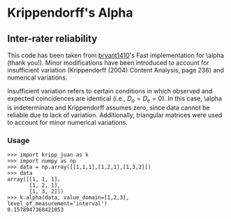# Krippendorff's Alpha
## Inter-rater reliability

This code has been taken from [bryant1410](https://github.com/pln-fing-udelar/fast-krippendorff )'s Fast implementation for \alpha (thank you!). Minor modifications have been introduced to account for insufficient variation (Krippendorff (2004) Content Analysis, page 236) and numerical variations.

Insufficient variation refers to certain conditions in which observed and expected coincidences are identical (i.e., $D_o = D_e = 0$). In this case, \alpha is indeterminate and Krippendorff assumes zero, since data cannot be reliable due to lack of variation. Additionally, triangular matrices were used to account for minor numerical variations.

### Usage
```python3
>>> import kripp_juan as k
>>> import numpy as np
>>> data = np.array([[1,1,1],[1,2,1],[1,3,2]])
>>> data
array([[1, 1, 1],
       [1, 2, 1],
       [1, 3, 2]])
>>> k.alpha(data, value_domain=[1,2,3], level_of_measurement='interval')
0.1578947368421053
```

